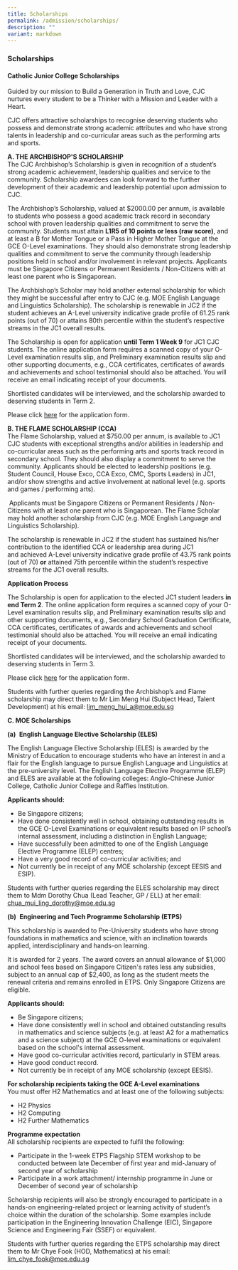```yaml
---
title: Scholarships
permalink: /admission/scholarships/
description: ""
variant: markdown
---
```

### **Scholarships**
#### **Catholic Junior College Scholarships**
Guided by our mission to Build a Generation in Truth and Love, CJC nurtures every student to be a Thinker with a Mission and Leader with a Heart.  

CJC offers attractive scholarships to recognise deserving students who possess and demonstrate strong academic attributes and who have strong talents in leadership and co-curricular areas such as the performing arts and sports. 

**A. THE ARCHBISHOP'S SCHOLARSHIP**<br>
The CJC Archbishop’s Scholarship is given in recognition of a student’s strong academic achievement, leadership qualities and service to the community. Scholarship awardees can look forward to the further development of their academic and leadership potential upon admission to CJC.

The Archbishop’s Scholarship, valued at $2000.00 per annum, is available to students who possess a good academic track record in secondary school with proven leadership qualities and commitment to serve the community. Students must attain **L1R5 of 10 points or less (raw score)**, and at least a B for Mother Tongue or a Pass in Higher Mother Tongue at the GCE O-Level examinations. They should also demonstrate strong leadership qualities and commitment to serve the community through leadership positions held in school and/or involvement in relevant projects. Applicants must be Singapore Citizens or Permanent Residents / Non-Citizens with at least one parent who is Singaporean.

The Archbishop’s Scholar may hold another external scholarship for which they might be successful after entry to CJC (e.g. MOE English Language and Linguistics Scholarship). The scholarship is renewable in JC2 if the student achieves an A-Level university indicative grade profile of 61.25 rank points (out of 70) or attains 80th percentile within the student’s respective streams in the JC1 overall results.

The Scholarship is open for application **until Term 1 Week 9** for JC1 CJC students. The online application form requires a scanned copy of your O-Level examination results slip, and Preliminary examination results slip and other supporting documents, e.g., CCA certificates, certificates of awards and achievements and school testimonial should also be attached. You will receive an email indicating receipt of your documents.

Shortlisted candidates will be interviewed, and the scholarship awarded to deserving students in Term 2.

Please click&nbsp;[here](https://form.gov.sg/61f39d421603b90012dfb587)&nbsp;for the application form.

**B. THE FLAME SCHOLARSHIP (CCA)**<br>
The Flame Scholarship, valued at $750.00 per annum, is available to JC1 CJC students with exceptional strengths and/or abilities in leadership and co-curricular areas such as the performing arts and sports track record in secondary school. They should also display a commitment to serve the community.&nbsp;Applicants should be elected to leadership positions (e.g. Student Council, House Exco, CCA Exco, CMC, Sports Leaders) in JC1, and/or show strengths and active involvement at national level (e.g. sports and games / performing arts).

&nbsp;Applicants must be Singapore Citizens or Permanent Residents / Non-Citizens with at least one parent who is Singaporean. The Flame Scholar may hold another scholarship from CJC (e.g. MOE English Language and Linguistics Scholarship).&nbsp;

The scholarship is renewable in JC2 if the student has sustained his/her contribution to the identified CCA or leadership area during JC1 and&nbsp;achieved A-Level university indicative grade profile of 43.75 rank points (out of 70)&nbsp;**or**&nbsp;attained 75th percentile within the student’s respective streams for the JC1 overall results.

**Application Process**

The Scholarship is open for application to the elected JC1 student leaders **in end Term 2**. The online application form requires a scanned copy of your O-Level examination results slip, and Preliminary examination results slip and other supporting documents, e.g., Secondary School Graduation Certificate, CCA certificates, certificates of awards and achievements and school testimonial should also be attached. You will receive an email indicating receipt of your documents.

Shortlisted candidates will be interviewed, and the scholarship awarded to deserving students in Term 3.

Please click&nbsp;[here](https://form.gov.sg/625c771c4445f900124bf271)&nbsp;for the application form.

Students with further queries regarding the Archbishop’s and Flame scholarship may direct them to&nbsp;Mr Lim Meng Hui (Subject Head, Talent Development) at his email: [lim\_meng\_hui\_a@moe.edu.sg](mailto:lim_meng_hui_a@moe.edu.sg)

**C. MOE Scholarships**

**(a)**&nbsp; **English Language Elective Scholarship (ELES)**

The English Language Elective Scholarship (ELES) is awarded by the Ministry of Education to encourage students who have an interest in and a flair for the English language to pursue English Language and Linguistics at the pre-university level. The English Language Elective Programme (ELEP) and ELES are available at the following colleges: Anglo-Chinese Junior College, Catholic Junior College and Raffles Institution.

**Applicants should:**

*   Be Singapore citizens;
*   Have done consistently well in school, obtaining outstanding results in the GCE O-Level Examinations or equivalent results based on IP school’s internal assessment, including a distinction in English Language;
*   Have successfully been admitted to one of the English Language Elective Programme (ELEP) centres;
*   Have a very good record of co-curricular activities; and
*   Not currently be in receipt of any MOE scholarship (except EESIS and ESIP).

Students with further queries regarding the ELES scholarship may direct them to&nbsp;Mdm Dorothy Chua (Lead Teacher, GP / ELL) at her email: [chua\_mui\_ling\_dorothy@moe.edu.sg](mailto:chua_mui_ling_dorothy@moe.edu.sg)

**(b)**&nbsp; **Engineering and Tech Programme Scholarship (ETPS)**

This scholarship is awarded to Pre-University students who have strong foundations in mathematics and science, with an inclination towards applied, interdisciplinary and hands-on learning.

It is awarded for 2 years. The award covers an annual allowance of $1,000 and school fees based on Singapore Citizen's rates less any subsidies, subject to an annual cap of $2,400, as long as the student meets the renewal criteria and remains enrolled in ETPS. Only Singapore Citizens are eligible.

**Applicants should:**

*   Be Singapore citizens;
*   Have done consistently well in school and obtained outstanding results in mathematics and science subjects (e.g. at least A2 for a mathematics and a science subject) at the GCE O-level examinations or equivalent based on the school's internal assessment.&nbsp;
*   Have good co-curricular activities record, particularly in STEM areas.
*   Have good conduct record.
*   Not currently be in receipt of any MOE scholarship (except EESIS).

**For scholarship recipients taking the GCE A-Level examinations**  
You must offer H2 Mathematics and at least one of the following subjects:

*   H2 Physics
*   H2 Computing
*   H2 Further Mathematics

**Programme expectation**  
All scholarship recipients are expected to fulfil the following:

*   Participate in the 1-week ETPS Flagship STEM workshop to be conducted between late December of first year and mid-January of second year of scholarship
*   Participate in a work attachment/ internship programme in June or December of second year of scholarship

Scholarship recipients will also be strongly encouraged to participate in a hands-on engineering-related project or learning activity of student’s choice within the duration of the scholarship. Some examples include participation in the Engineering Innovation Challenge (EIC), Singapore Science and Engineering Fair (SSEF) or equivalent.

Students with further queries regarding the ETPS scholarship may direct them to&nbsp;Mr Chye Fook (HOD, Mathematics) at his email: [lim\_chye\_fook@moe.edu.sg](mailto:lim_chye_fook@moe.edu.sg)